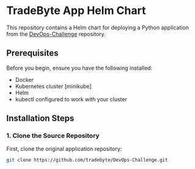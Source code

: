 # TradeByte App Helm Chart

This repository contains a Helm chart for deploying a Python application from the [DevOps-Challenge](https://github.com/tradebyte/DevOps-Challenge.git) repository.

## Prerequisites

Before you begin, ensure you have the following installed:
- Docker
- Kubernetes cluster [minikube]
- Helm
- kubectl configured to work with your cluster

## Installation Steps

### 1. Clone the Source Repository
First, clone the original application repository:
```bash
git clone https://github.com/tradebyte/DevOps-Challenge.git

